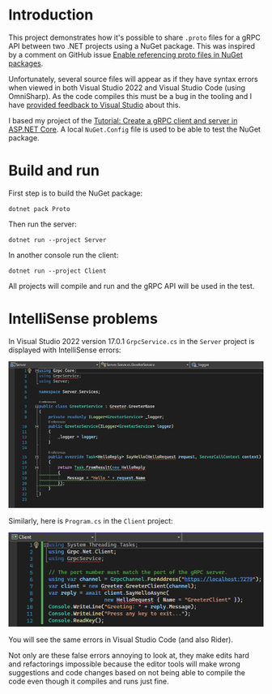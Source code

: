 # Introduction

This project demonstrates how it's possible to share `.proto` files for a gRPC API between two .NET projects using a NuGet package. This was inspired by a comment on GitHub issue [Enable referencing proto files in NuGet packages](https://github.com/grpc/grpc-dotnet/issues/183#issuecomment-513055273).

Unfortunately, several source files will appear as if they have syntax errors when viewed in both Visual Studio 2022 and Visual Studio Code (using OmniSharp). As the code compiles this must be a bug in the tooling and I have [provided feedback to Visual Studio](https://developercommunity.visualstudio.com/t/IntelliSense-reports-false-compile-error/1468739) about this.

I based my project of the [Tutorial: Create a gRPC client and server in ASP.NET Core](https://docs.microsoft.com/en-us/aspnet/core/tutorials/grpc/grpc-start). 
A local `NuGet.Config` file is used to be able to test the NuGet package.

# Build and run

First step is to build the NuGet package:

```
dotnet pack Proto
```

Then run the server:

```
dotnet run --project Server
```

In another console run the client:

```
dotnet run --project Client
```

All projects will compile and run and the gRPC API will be used in the test.

# IntelliSense problems

In Visual Studio 2022 version 17.0.1 `GrpcService.cs` in the `Server` project is displayed with IntelliSense errors:

![Screenshot of Visual Studio 2022 editor showing invalid IntelliSense errors in the file GrpcService.cs](ProtoNuGet-1.png)

Similarly, here is `Program.cs` in the `Client` project:

![Screenshot of Visual Studio 2022 editor showing IntelliSense errors in the file Program.cs](ProtoNuGet-2.png)

You will see the same errors in Visual Studio Code (and also Rider).

Not only are these false errors annoying to look at, they make edits hard and refactorings impossible because the editor tools will make wrong suggestions and code changes based on not being able to compile the code even though it compiles and runs just fine.
